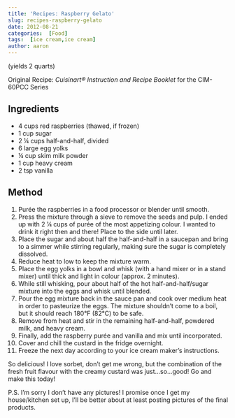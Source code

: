 ```yaml
---
title: 'Recipes: Raspberry Gelato'
slug: recipes-raspberry-gelato
date: 2012-08-21
categories:  [Food]
tags:  [ice cream,ice cream]
author: aaron
---
```


(yields 2 quarts)

Original Recipe: *Cuisinart® Instruction and Recipe Booklet* for the CIM-60PCC Series

## Ingredients

- 4 cups red raspberries (thawed, if frozen)
- 1 cup sugar
- 2 ¼ cups half-and-half, divided
- 6 large egg yolks
- ¼ cup skim milk powder
- 1 cup heavy cream
- 2 tsp vanilla

## Method

1. Purée the raspberries in a food processor or blender until smooth.
2. Press the mixture through a sieve to remove the seeds and pulp. I ended up with 2 ¼ cups of purée of the most appetizing colour. I wanted to drink it right then and there! Place to the side until later.
3. Place the sugar and about half the half-and-half in a saucepan and bring to a simmer while stirring regularly, making sure the sugar is completely dissolved.
4. Reduce heat to low to keep the mixture warm.
5. Place the egg yolks in a bowl and whisk (with a hand mixer or in a stand mixer) until thick and light in colour (approx. 2 minutes).
6. While still whisking, pour about half of the hot half-and-half/sugar mixture into the eggs and whisk until blended.
7. Pour the egg mixture back in the sauce pan and cook over medium heat in order to pasteurize the eggs. The mixture shouldn’t come to a boil, but it should reach 180°F (82°C) to be safe.
8. Remove from heat and stir in the remaining half-and-half, powdered milk, and heavy cream.
9. Finally, add the raspberry purée and vanilla and mix until incorporated.
10. Cover and chill the custard in the fridge overnight.
11. Freeze the next day according to your ice cream maker’s instructions.

So delicious! I love sorbet, don’t get me wrong, but the combination of the fresh fruit flavour with the creamy custard was just…so…good! Go and make this today!

P.S. I’m sorry I don’t have any pictures! I promise once I get my house/kitchen set up, I’ll be better about at least posting pictures of the final products.
